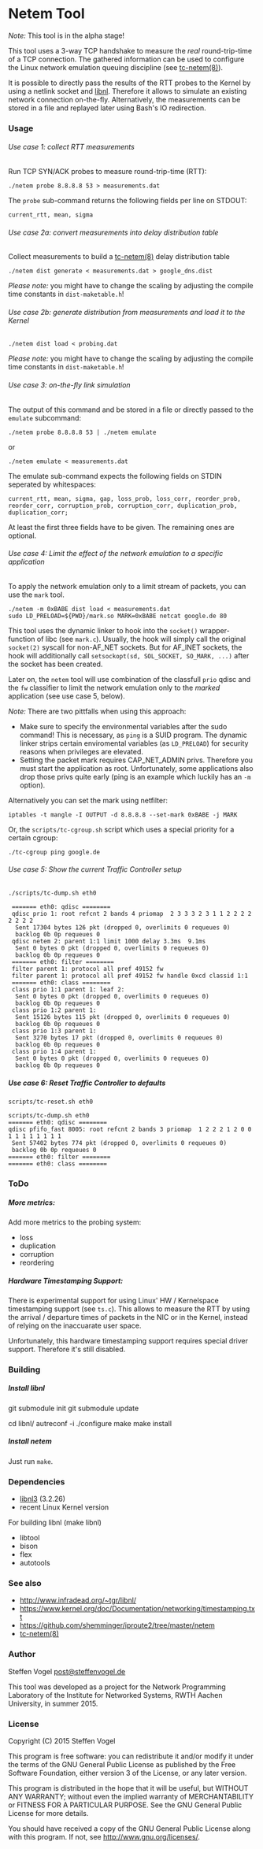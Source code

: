 # Netem Tool

*Note:* This tool is in the alpha stage!

This tool uses a 3-way TCP handshake to measure the _real_ round-trip-time of a TCP connection.
The gathered information can be used to configure the Linux network emulation queuing discipline (see [tc-netem(8)](http://man7.org/linux/man-pages/man8/tc-netem.8.html)).

It is possible to directly pass the results of the RTT probes to the Kernel by using a netlink socket and [libnl](http://www.infradead.org/~tgr/libnl/).
Therefore it allows to simulate an existing network connection on-the-fly.
Alternatively, the measurements can be stored in a file and replayed later using Bash's IO redirection.

### Usage

###### Use case 1: collect RTT measurements

Run TCP SYN/ACK probes to measure round-trip-time (RTT):

    ./netem probe 8.8.8.8 53 > measurements.dat

The `probe` sub-command returns the following fields per line on STDOUT:

    current_rtt, mean, sigma

###### Use case 2a: convert measurements into delay distribution table

Collect measurements to build a [tc-netem(8)](http://man7.org/linux/man-pages/man8/tc-netem.8.html) delay distribution table

    ./netem dist generate < measurements.dat > google_dns.dist

*Please note:* you might have to change the scaling by adjusting the compile time constants in `dist-maketable.h`!

###### Use case 2b: generate distribution from measurements and load it to the Kernel

    ./netem dist load < probing.dat

*Please note:* you might have to change the scaling by adjusting the compile time constants in `dist-maketable.h`!

###### Use case 3: on-the-fly link simulation

The output of this command and be stored in a file or directly passed to the `emulate` subcommand:

    ./netem probe 8.8.8.8 53 | ./netem emulate

or

    ./netem emulate < measurements.dat

The emulate sub-command expects the following fields on STDIN seperated by whitespaces:

    current_rtt, mean, sigma, gap, loss_prob, loss_corr, reorder_prob, reorder_corr, corruption_prob, corruption_corr, duplication_prob, duplication_corr;

At least the first three fields have to be given. The remaining ones are optional.

###### Use case 4: Limit the effect of the network emulation to a specific application

To apply the network emulation only to a limit stream of packets, you can use the `mark` tool.

    ./netem -m 0xBABE dist load < measurements.dat
    sudo LD_PRELOAD=${PWD}/mark.so MARK=0xBABE netcat google.de 80

This tool uses the dynamic linker to hook into the `socket()` wrapper-function of libc (see `mark.c`).
Usually, the hook will simply call the original `socket(2)` syscall for non-AF_NET sockets.
But for AF_INET sockets, the hook will additionally call `setsockopt(sd, SOL_SOCKET, SO_MARK, ...)` after the socket has been created.

Later on, the `netem` tool will use combination of the classfull `prio` qdisc and the `fw` classifier to limit the network emulation only to the _marked_ application (see use case 5, below).

*Note:* There are two pittfalls when using this approach:

- Make sure to specify the environmental variables after the sudo command! This is necessary, as `ping` is a SUID program. The dynamic linker strips certain enviromental variables (as `LD_PRELOAD`) for security reasons when privileges are elevated.
- Setting the packet mark requires CAP_NET_ADMIN privs. Therefore you must start the application as root. Unfortunately, some applications also drop those privs quite early (ping is an example which luckily has an `-m` option).

Alternatively you can set the mark using netfilter:

    iptables -t mangle -I OUTPUT -d 8.8.8.8 --set-mark 0xBABE -j MARK

Or, the `scripts/tc-cgroup.sh` script which uses a special priority for a certain cgroup:

    ./tc-cgroup ping google.de

###### Use case 5: Show the current Traffic Controller setup

    ./scripts/tc-dump.sh eth0

     ======= eth0: qdisc ========
     qdisc prio 1: root refcnt 2 bands 4 priomap  2 3 3 3 2 3 1 1 2 2 2 2 2 2 2 2
      Sent 17304 bytes 126 pkt (dropped 0, overlimits 0 requeues 0)
      backlog 0b 0p requeues 0
     qdisc netem 2: parent 1:1 limit 1000 delay 3.3ms  9.1ms
      Sent 0 bytes 0 pkt (dropped 0, overlimits 0 requeues 0)
      backlog 0b 0p requeues 0
     ======= eth0: filter ========
     filter parent 1: protocol all pref 49152 fw
     filter parent 1: protocol all pref 49152 fw handle 0xcd classid 1:1
     ======= eth0: class ========
     class prio 1:1 parent 1: leaf 2:
      Sent 0 bytes 0 pkt (dropped 0, overlimits 0 requeues 0)
      backlog 0b 0p requeues 0
     class prio 1:2 parent 1:
      Sent 15126 bytes 115 pkt (dropped 0, overlimits 0 requeues 0)
      backlog 0b 0p requeues 0
     class prio 1:3 parent 1:
      Sent 3270 bytes 17 pkt (dropped 0, overlimits 0 requeues 0)
      backlog 0b 0p requeues 0
     class prio 1:4 parent 1:
      Sent 0 bytes 0 pkt (dropped 0, overlimits 0 requeues 0)
      backlog 0b 0p requeues 0

##### Use case 6: Reset Traffic Controller to defaults

    scripts/tc-reset.sh eth0

    scripts/tc-dump.sh eth0
	======= eth0: qdisc ========
	qdisc pfifo_fast 8005: root refcnt 2 bands 3 priomap  1 2 2 2 1 2 0 0 1 1 1 1 1 1 1 1
	 Sent 57402 bytes 774 pkt (dropped 0, overlimits 0 requeues 0) 
	 backlog 0b 0p requeues 0 
	======= eth0: filter ========
	======= eth0: class ========

### ToDo

##### More metrics:

Add more metrics to the probing system:

  - loss
  - duplication
  - corruption
  - reordering


##### Hardware Timestamping Support:

There is experimental support for using Linux' HW / Kernelspace timestamping support (see `ts.c`).
This allows to measure the RTT by using the arrival / departure times of packets in the NIC or in the Kernel, instead of relying on the inaccuarate user space.

Unfortunately, this hardware timestamping support requires special driver support.
Therefore it's still disabled.

### Building

##### Install libnl

git submodule init
git submodule update

cd libnl/
autreconf -i
./configure
make
make install

##### Install netem

Just run `make`.

### Dependencies

- [libnl3](http://www.infradead.org/~tgr/libnl/) (3.2.26)
- recent Linux Kernel version

For building libnl (make libnl)

- libtool
- bison
- flex
- autotools

### See also

- http://www.infradead.org/~tgr/libnl/
- https://www.kernel.org/doc/Documentation/networking/timestamping.txt
- https://github.com/shemminger/iproute2/tree/master/netem
- [tc-netem(8)](http://man7.org/linux/man-pages/man8/tc-netem.8.html)

### Author

Steffen Vogel <post@steffenvogel.de>

This tool was developed as a project for the Network Programming Laboratory of the Institute for Networked Systems, RWTH Aachen University, in summer 2015.

### License

Copyright (C) 2015 Steffen Vogel

This program is free software: you can redistribute it and/or modify it under the terms of the GNU General Public License as published by the Free Software Foundation, either version 3 of the License, or any later version.

This program is distributed in the hope that it will be useful, but WITHOUT ANY WARRANTY; without even the implied warranty of MERCHANTABILITY or FITNESS FOR A PARTICULAR PURPOSE.
See the GNU General Public License for more details.

You should have received a copy of the GNU General Public License along with this program.  If not, see <http://www.gnu.org/licenses/>.
